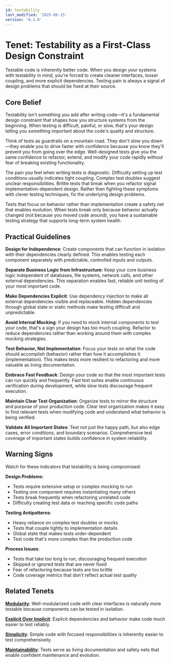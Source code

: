 ```yaml
---
id: testability
last_modified: '2025-06-15'
version: '0.1.0'
---
```


# Tenet: Testability as a First-Class Design Constraint

Testable code is inherently better code. When you design your systems with testability in mind, you're forced to create cleaner interfaces, looser coupling, and more explicit dependencies. Testing pain is always a signal of design problems that should be fixed at their source.

## Core Belief

Testability isn't something you add after writing code—it's a fundamental design constraint that shapes how you structure systems from the beginning. When testing is difficult, painful, or slow, that's your design telling you something important about the code's quality and structure.

Think of tests as guardrails on a mountain road. They don't slow you down—they enable you to drive faster with confidence because you know they'll prevent you from going over the edge. Well-designed tests give you the same confidence to refactor, extend, and modify your code rapidly without fear of breaking existing functionality.

The pain you feel when writing tests is diagnostic. Difficulty setting up test conditions usually indicates tight coupling. Complex test doubles suggest unclear responsibilities. Brittle tests that break when you refactor signal implementation-dependent design. Rather than fighting these symptoms with clever testing techniques, fix the underlying design problems.

Tests that focus on behavior rather than implementation create a safety net that enables evolution. When tests break only because behavior actually changed (not because you moved code around), you have a sustainable testing strategy that supports long-term system health.

## Practical Guidelines

**Design for Independence**: Create components that can function in isolation with their dependencies clearly defined. This enables testing each component separately with predictable, controlled inputs and outputs.

**Separate Business Logic from Infrastructure**: Keep your core business logic independent of databases, file systems, network calls, and other external dependencies. This separation enables fast, reliable unit testing of your most important code.

**Make Dependencies Explicit**: Use dependency injection to make all external dependencies visible and replaceable. Hidden dependencies through global state or static methods make testing difficult and unpredictable.

**Avoid Internal Mocking**: If you need to mock internal components to test your code, that's a sign your design has too much coupling. Refactor to reduce dependencies rather than working around them with complex mocking strategies.

**Test Behavior, Not Implementation**: Focus your tests on what the code should accomplish (behavior) rather than how it accomplishes it (implementation). This makes tests more resilient to refactoring and more valuable as living documentation.

**Embrace Fast Feedback**: Design your code so that the most important tests can run quickly and frequently. Fast test suites enable continuous verification during development, while slow tests discourage frequent execution.

**Maintain Clear Test Organization**: Organize tests to mirror the structure and purpose of your production code. Clear test organization makes it easy to find relevant tests when modifying code and understand what behavior is being verified.

**Validate All Important States**: Test not just the happy path, but also edge cases, error conditions, and boundary scenarios. Comprehensive test coverage of important states builds confidence in system reliability.

## Warning Signs

Watch for these indicators that testability is being compromised:

**Design Problems**:
- Tests require extensive setup or complex mocking to run
- Testing one component requires instantiating many others
- Tests break frequently when refactoring unrelated code
- Difficulty creating test data or reaching specific code paths

**Testing Antipatterns**:
- Heavy reliance on complex test doubles or mocks
- Tests that couple tightly to implementation details
- Global state that makes tests order-dependent
- Test code that's more complex than the production code

**Process Issues**:
- Tests that take too long to run, discouraging frequent execution
- Skipped or ignored tests that are never fixed
- Fear of refactoring because tests are too brittle
- Code coverage metrics that don't reflect actual test quality

## Related Tenets

**[Modularity](modularity.md)**: Well-modularized code with clear interfaces is naturally more testable because components can be tested in isolation.

**[Explicit Over Implicit](explicit-over-implicit.md)**: Explicit dependencies and behavior make code much easier to test reliably.

**[Simplicity](simplicity.md)**: Simple code with focused responsibilities is inherently easier to test comprehensively.

**[Maintainability](maintainability.md)**: Tests serve as living documentation and safety nets that enable confident maintenance and evolution.
